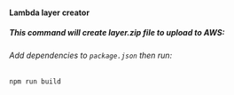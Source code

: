 #### Lambda layer creator
##### This command will create layer.zip file to upload to AWS:
###### Add dependencies to `package.json` then run:
``` npm run build ```